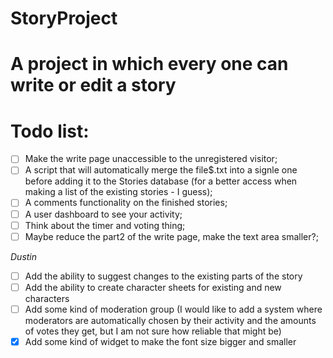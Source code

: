 # StoryProject

# A project in which every one can write or edit a story

# Todo list:

- [ ] Make the write page unaccessible to the unregistered visitor;
- [ ] A script that will automatically merge the file$.txt into a signle one before adding it to the Stories database (for a better access when making a list of the existing stories - I guess);
- [ ] A comments functionality on the finished stories;
- [ ] A user dashboard to see your activity;
- [ ] Think about the timer and voting thing;
- [ ] Maybe reduce the part2 of the write page, make the text area smaller?;

_Dustin_

- [ ] Add the ability to suggest changes to the existing parts of the story 
- [ ] Add the ability to create character sheets for existing and new characters 
- [ ] Add some kind of moderation group (I would like to add a system where moderators are automatically chosen by their activity and the amounts of votes they get,  but I am not sure how reliable that might be) 
- [X] Add some kind of widget to make the font size bigger and smaller
